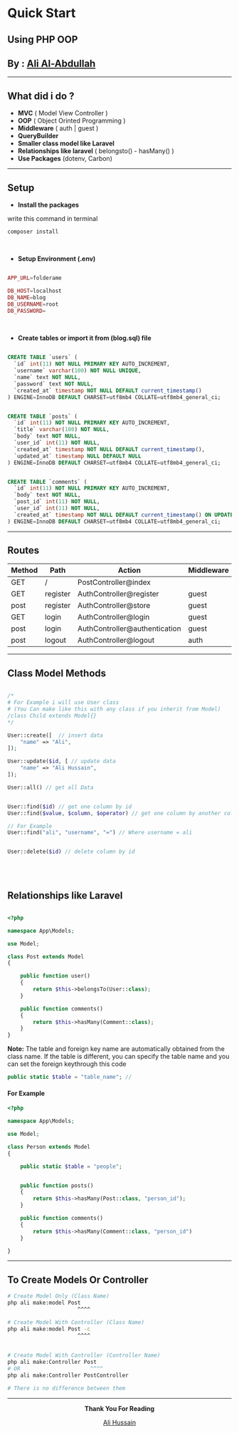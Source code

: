 # Quick Start

## Using PHP OOP

## By : <a target="_blank" href="https://ali-alabdullah.netlify.app">Ali Al-Abdullah</a>

---

## What did i do ?

- **MVC** ( Model View Controller )
- **OOP** ( Object Orinted Programming )
- **Middleware** ( auth | guest )
- **QueryBuilder**
- **Smaller class model like Laravel**
- **Relationships like laravel** ( belongsto() - hasMany() )
- **Use Packages** (dotenv, Carbon)

---

## Setup

- **Install the packages**

write this command in terminal

```
composer install
```

<br/>

- **Setup Environment (.env)**

```php

APP_URL=folderame

DB_HOST=localhost
DB_NAME=blog
DB_USERNAME=root
DB_PASSWORD=
```

<br/>

- **Create tables or import it from (blog.sql) file**

```sql

CREATE TABLE `users` (
  `id` int(11) NOT NULL PRIMARY KEY AUTO_INCREMENT,
  `username` varchar(100) NOT NULL UNIQUE,
  `name` text NOT NULL,
  `password` text NOT NULL,
  `created_at` timestamp NOT NULL DEFAULT current_timestamp()
) ENGINE=InnoDB DEFAULT CHARSET=utf8mb4 COLLATE=utf8mb4_general_ci;


CREATE TABLE `posts` (
  `id` int(11) NOT NULL PRIMARY KEY AUTO_INCREMENT,
  `title` varchar(100) NOT NULL,
  `body` text NOT NULL,
  `user_id` int(11) NOT NULL,
  `created_at` timestamp NOT NULL DEFAULT current_timestamp(),
  `updated_at` timestamp NULL DEFAULT NULL
) ENGINE=InnoDB DEFAULT CHARSET=utf8mb4 COLLATE=utf8mb4_general_ci;


CREATE TABLE `comments` (
  `id` int(11) NOT NULL PRIMARY KEY AUTO_INCREMENT,
  `body` text NOT NULL,
  `post_id` int(11) NOT NULL,
  `user_id` int(11) NOT NULL,
  `created_at` timestamp NOT NULL DEFAULT current_timestamp() ON UPDATE current_timestamp()
) ENGINE=InnoDB DEFAULT CHARSET=utf8mb4 COLLATE=utf8mb4_general_ci;

```

---

## Routes

| Method                                             | Path | Action               | Middleware |
| -------------------------------------------------- | ---- | -------------------- | ---------- |
GET | /    | PostController@index |
GET | register | AuthController@register | guest
post | register | AuthController@store | guest
GET | login | AuthController@login | guest
post | login | AuthController@authentication | guest
post | logout | AuthController@logout | auth

---

## Class Model Methods

```php

/*
# For Example i will use User class
# (You Can make like this with any class if you inherit from Model)
/class Child extends Model{}
*/

User::create([  // insert data
    "name" => "Ali",
]);

User::update($id, [ // update data
    "name" => "Ali Hussain",
]);

User::all() // get all Data


User::find($id) // get one column by id
User::find($value, $column, $operator) // get one column by another column

// For Example
User::find("ali", "username", "=") // Where username = ali


User::delete($id) // delete column by id
```

<br/>
<br/>

## Relationships like Laravel

```php

<?php

namespace App\Models;

use Model;

class Post extends Model
{

    public function user()
    {
        return $this->belongsTo(User::class);
    }

    public function comments()
    {
        return $this->hasMany(Comment::class);
    }
}
```

**Note:** The table and foreign key name are automatically obtained from the class name. If the table is different, you can specify the table name and you can set the foreign keythrough this code

```php
public static $table = "table_name"; //
```

#### For Example

```php
<?php

namespace App\Models;

use Model;

class Person extends Model
{

    public static $table = "people";


    public function posts()
    {
        return $this->hasMany(Post::class, "person_id");
    }

    public function comments()
    {
        return $this->hasMany(Comment::class, "person_id")
    }

}

```

---

## To Create Models Or Controller

```sh
# Create Model Only (Class Name)
php ali make:model Post  
                      ^^^^

# Create Model With Controller (Class Name) 
php ali make:model Post -c  
                      ^^^^
                      
                      
# Create Model With Controller (Controller Name) 
php ali make:Controller Post
# OR                      ^^^^
php ali make:Controller PostController

# There is no difference between them

```

---
<div align=center>

**Thank You For Reading**

<a  target="_blank" href="https://ali-alabdullah.netlify.app">Ali Hussain</a>


</div>
